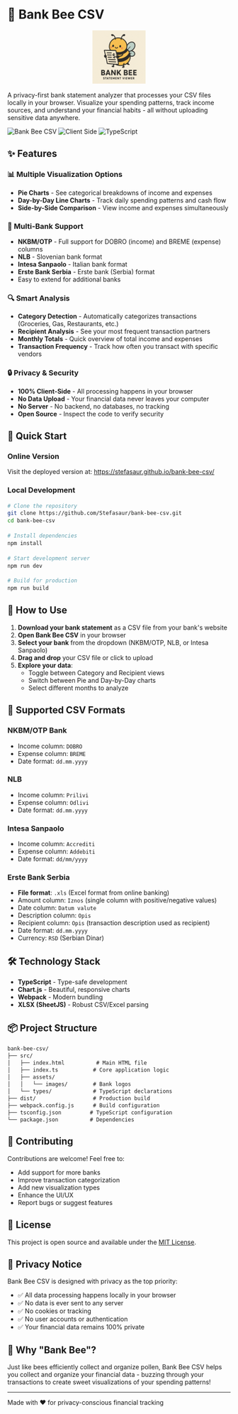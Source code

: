 # 🐝 Bank Bee CSV

<div align="center">
  <img src="src/assets/images/Bank-Bee.png" alt="Bank Bee CSV Logo" width="120"/>
</div>

A privacy-first bank statement analyzer that processes your CSV files locally in your browser. Visualize your spending patterns, track income sources, and understand your financial habits - all without uploading sensitive data anywhere.

![Bank Bee CSV](https://img.shields.io/badge/Privacy-First-green)
![Client Side](https://img.shields.io/badge/Processing-Client%20Side-blue)
![TypeScript](https://img.shields.io/badge/TypeScript-Ready-blue)

## ✨ Features

### 📊 Multiple Visualization Options
- **Pie Charts** - See categorical breakdowns of income and expenses
- **Day-by-Day Line Charts** - Track daily spending patterns and cash flow
- **Side-by-Side Comparison** - View income and expenses simultaneously

### 🏦 Multi-Bank Support
- **NKBM/OTP** - Full support for DOBRO (income) and BREME (expense) columns
- **NLB** - Slovenian bank format
- **Intesa Sanpaolo** - Italian bank format
- **Erste Bank Serbia** - Erste bank (Serbia) format
- Easy to extend for additional banks

### 🔍 Smart Analysis
- **Category Detection** - Automatically categorizes transactions (Groceries, Gas, Restaurants, etc.)
- **Recipient Analysis** - See your most frequent transaction partners
- **Monthly Totals** - Quick overview of total income and expenses
- **Transaction Frequency** - Track how often you transact with specific vendors

### 🔒 Privacy & Security
- **100% Client-Side** - All processing happens in your browser
- **No Data Upload** - Your financial data never leaves your computer
- **No Server** - No backend, no databases, no tracking
- **Open Source** - Inspect the code to verify security

## 🚀 Quick Start

### Online Version
Visit the deployed version at: https://stefasaur.github.io/bank-bee-csv/

### Local Development
```bash
# Clone the repository
git clone https://github.com/Stefasaur/bank-bee-csv.git
cd bank-bee-csv

# Install dependencies
npm install

# Start development server
npm run dev

# Build for production
npm run build
```

## 📝 How to Use

1. **Download your bank statement** as a CSV file from your bank's website
2. **Open Bank Bee CSV** in your browser
3. **Select your bank** from the dropdown (NKBM/OTP, NLB, or Intesa Sanpaolo)
4. **Drag and drop** your CSV file or click to upload
5. **Explore your data**:
   - Toggle between Category and Recipient views
   - Switch between Pie and Day-by-Day charts
   - Select different months to analyze

## 🎯 Supported CSV Formats

### NKBM/OTP Bank
- Income column: `DOBRO`
- Expense column: `BREME`
- Date format: `dd.mm.yyyy`

### NLB
- Income column: `Prilivi`
- Expense column: `Odlivi`
- Date format: `dd.mm.yyyy`

### Intesa Sanpaolo
- Income column: `Accrediti`
- Expense column: `Addebiti`
- Date format: `dd/mm/yyyy`

### Erste Bank Serbia
- **File format**: `.xls` (Excel format from online banking)
- Amount column: `Iznos` (single column with positive/negative values)
- Date column: `Datum valute`
- Description column: `Opis`
- Recipient column: `Opis` (transaction description used as recipient)
- Date format: `dd.mm.yyyy`
- Currency: `RSD` (Serbian Dinar)

## 🛠️ Technology Stack

- **TypeScript** - Type-safe development
- **Chart.js** - Beautiful, responsive charts
- **Webpack** - Modern bundling
- **XLSX (SheetJS)** - Robust CSV/Excel parsing

## 📦 Project Structure

```
bank-bee-csv/
├── src/
│   ├── index.html          # Main HTML file
│   ├── index.ts           # Core application logic
│   ├── assets/
│   │   └── images/        # Bank logos
│   └── types/             # TypeScript declarations
├── dist/                  # Production build
├── webpack.config.js      # Build configuration
├── tsconfig.json         # TypeScript configuration
└── package.json          # Dependencies
```

## 🤝 Contributing

Contributions are welcome! Feel free to:
- Add support for more banks
- Improve transaction categorization
- Add new visualization types
- Enhance the UI/UX
- Report bugs or suggest features

## 📄 License

This project is open source and available under the [MIT License](LICENSE).

## 🔐 Privacy Notice

Bank Bee CSV is designed with privacy as the top priority:
- ✅ All data processing happens locally in your browser
- ✅ No data is ever sent to any server
- ✅ No cookies or tracking
- ✅ No user accounts or authentication
- ✅ Your financial data remains 100% private

## 🐝 Why "Bank Bee"?

Just like bees efficiently collect and organize pollen, Bank Bee CSV helps you collect and organize your financial data - buzzing through your transactions to create sweet visualizations of your spending patterns!

---

Made with ❤️ for privacy-conscious financial tracking
